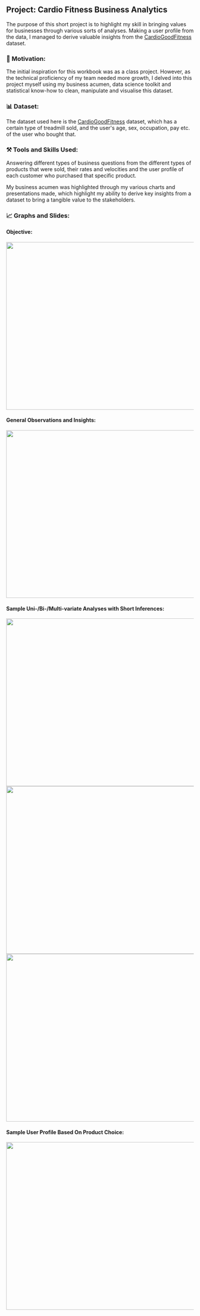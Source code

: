 ## Project: Cardio Fitness Business Analytics

The purpose of this short project is to highlight my skill in bringing values for businesses through various sorts of analyses. Making a user profile from the data, I managed to derive valuable insights from the [CardioGoodFitness](https://www.kaggle.com/datasets/saurav9786/cardiogoodfitness) dataset.

### 💪 Motivation: 

The initial inspiration for this workbook was as a class project. However, as the technical proficiency of my team needed more growth, I delved into this project myself using my business acumen, data science toolkit and statistical know-how to clean, manipulate and visualise this dataset. 

### 📊 Dataset:

The dataset used here is the [CardioGoodFitness](https://www.kaggle.com/datasets/saurav9786/cardiogoodfitness) dataset, which has a certain type of treadmill sold, and the user's age, sex, occupation, pay etc. of the user who bought that.

### ⚒️ Tools and Skills Used:
Answering different types of business questions from the different types of products that were sold, their rates and velocities and the user profile of each customer who purchased that specific product.

My business acumen was highlighted through my various charts and presentations made, which highlight my ability to derive key insights from a dataset to bring a tangible value to the stakeholders.

### 📈 Graphs and Slides:

#### Objective:
<img src="https://drive.google.com/uc?export=view&id=1Q2XYSYEGngXUDYkYOFpzEc5a_OP3OwTC" width=700 height=450>

#### General Observations and Insights:
<img src="https://drive.google.com/uc?export=view&id=1tCdKSl7mC668fL1-6KVFIJ6cUf41OAsE" width=700 height=450>

#### Sample Uni-/Bi-/Multi-variate Analyses with Short Inferences:
<img src="https://drive.google.com/uc?export=view&id=1W4BwbjXR9znG0wnGsXGfnaYtHVnv_O3p" width=700 height=450>
<img src="https://drive.google.com/uc?export=view&id=15ke-c-WDdyrQKIDeQggsVdKTHqzx9OFq" width=700 height=450>
<img src="https://drive.google.com/uc?export=view&id=1AQpxhVIhgqs-UobqgLuR842n5hrkwYGN" width=700 height=450>

#### Sample User Profile Based On Product Choice:
<img src="https://drive.google.com/uc?export=view&id=1k82WlH0UgOvHBROslT1T16FGoSlRU9sZ" width=700 height=450>
